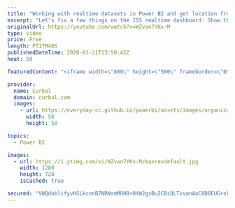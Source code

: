 ```yaml
---
title: "Working with realtime datasets in Power BI and get location from Flow"
excerpt: "Let's fix a few things on the ISS realtime dashboard: Show the latest location only, convert latitude and longitude to location,  and answering all the questions you had!  Link to previous video: https://www.youtube.com/watch?v=O6aEzXAFEqw Twitter handle for ISS location: @LocationIss  Here you can download"
originalUrl: https://youtube.com/watch?v=WZvan7YKx-M
type: video
price: Free
length: PT17M40S
publishedDateTime: 2020-01-21T13:50:42Z
heat: 50

featuredContent: "<iframe width=\"800\" height=\"500\" frameborder=\"0\" src=\"https://www.youtube.com/embed/WZvan7YKx-M\" allow=\"accelerometer; autoplay; encrypted-media; gyroscope; picture-in-picture\" allowfullscreen></iframe>"

provider:
  name: Curbal
  domain: curbal.com
  images:
    - url: https://everyday-cc.github.io/powerbi/assets/images/organizations/curbal.com-50x50.jpg
      width: 50
      height: 50

topics:
  - Power BI

images:
  - url: https://i.ytimg.com/vi/WZvan7YKx-M/maxresdefault.jpg
    width: 1280
    height: 720
    isCached: true

secured: "VWQdoblifyvHSLkcnnB7NRNsmMOH8+0YWJgsBu2CBi8LTvvanAoC8D8EUG+sbJtQZ239pvdseG0drecoBCKCRtSM5EXE1XqWylC0XbHjPhSBONHqsA0Jl4FZv24oc9lGNTzNO2rxqePhyHhUBBcg6w2UXJ4SDWbK6viFKFMu5J1bUr/bwtstlhh9D9BJ6XXQ0PpBBssMvnCeAMLN7NSpTEC6QbfhINOAaKhlHB8PhBTN1RDf21Vnlv9HUzHOQWyeZQcnnFcNkUTw9OX5HxO6eUPe9HbQgAMdOTzrjJdH524Ua2aHy4DIFCG7B+EjNYkDmORw7PBXjzfeua7R5AZrRkuSjfouEew5EUW6Wls7s0eYQ6dacn80JBLYmiYaEtzdjUj4qKnHO6x3ik2I/LVtJkmoO56J37b28ifrC5FB3/M=;6X5L80WJsjfVwFBqXc5Yew=="
---
```


